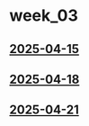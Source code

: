 # week_03 <!-- markmap: foldAll -->
## [2025-04-15](2025-04-15/2025-04-15.html)
## [2025-04-18](2025-04-18/2025-04-18.html)
## [2025-04-21](2025-04-21/2025-04-21.html)
